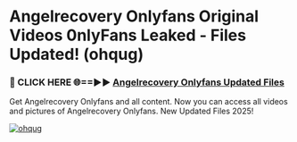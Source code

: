 # Angelrecovery Onlyfans Original Videos 0nlyFans Leaked - Files Updated! (ohqug)

<h3>🔴 CLICK HERE 🌐==►► <a href="https://tinyurl.com/ehrbuxhb" rel="nofollow">Angelrecovery Onlyfans Updated Files</a></h3>

Get Angelrecovery Onlyfans and all content. Now you can access all videos and pictures of Angelrecovery Onlyfans. New Updated Files 2025!

[![ohqug](https://i.imgur.com/lVYEuWS.gif)](https://tinyurl.com/ehrbuxhb)
